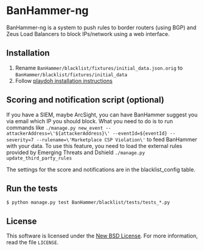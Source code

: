 BanHammer-ng
============

BanHammer-ng is a system to push rules to border routers (using BGP) and Zeus Load Balancers to block IPs/network using a web interface.

Installation
------------

1. Rename `BanHammer/blacklist/fixtures/initial_data.json.orig` to `BanHammer/blacklist/fixtures/initial_data`
2. Follow [playdoh installation instructions](http://playdoh.readthedocs.org/en/latest/getting-started/installation.html)

Scoring and notification script (optional)
------------------------------------------

If you have a SIEM, maybe ArcSight, you can have BanHammer suggest you via email which IP you should block.
What you need to do is to run commands like `./manage.py new_event --attackerAddress=\'${attackerAddress}\' --eventId=${eventId} --severity=7 --rulename=\'Marketplace CSP Violation\'`
to feed BanHammer with your data.
To use this feature, you need to load the external rules provided by Emerging Threats and Dshield `./manage.py update_third_party_rules`

The settings for the score and notifications are in the blacklist_config table.

Run the tests
-------------

`$ python manage.py test BanHammer/blacklist/tests/tests_*.py`

License
-------
This software is licensed under the [New BSD License][BSD]. For more
information, read the file ``LICENSE``.

[BSD]: http://creativecommons.org/licenses/BSD/
